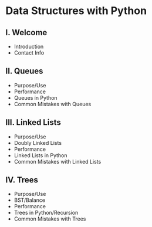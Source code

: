 # Data Structures with Python
## I. Welcome
* Introduction
* Contact Info
## II. Queues
* Purpose/Use
* Performance
* Queues in Python
* Common Mistakes with Queues
## III. Linked Lists
* Purpose/Use
* Doubly Linked Lists
* Performance
* Linked Lists in Python
* Common Mistakes with Linked Lists
## IV. Trees
* Purpose/Use
* BST/Balance
* Performance
* Trees in Python/Recursion
* Common Mistakes with Trees